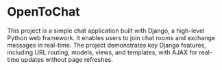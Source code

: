 # OpenToChat
This project is a simple chat application built with Django, a high-level Python web framework. It enables users to join chat rooms and exchange messages in real-time. The project demonstrates key Django features, including URL routing, models, views, and templates, with AJAX for real-time updates without page refreshes.
